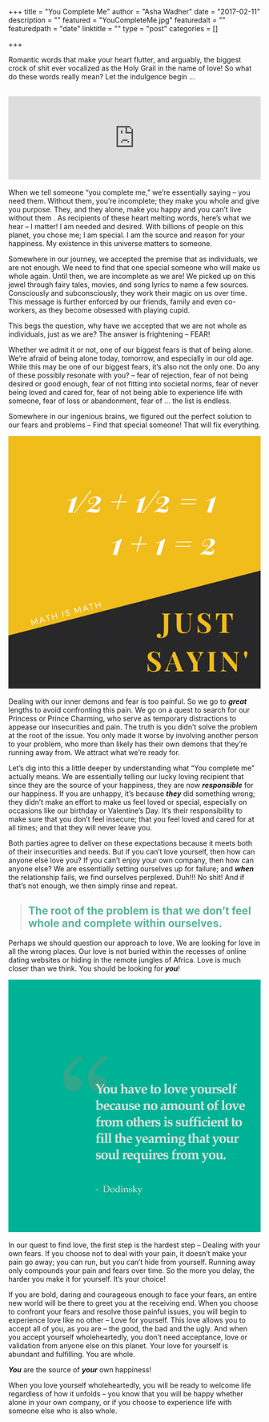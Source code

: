 +++
title = "You Complete Me"
author = "Asha Wadher"
date = "2017-02-11"
description = ""
featured = "YouCompleteMe.jpg"
featuredalt = ""
featuredpath = "date"
linktitle = ""
type = "post"
categories = []

+++



Romantic words that make your heart flutter, and arguably, the biggest crock of shit ever vocalized as the Holy Grail in the name of love! So what do these words really mean? Let the indulgence begin …<!--more-->

<br>

<iframe width="100%" height="166" scrolling="no" frameborder="no" src="https://w.soundcloud.com/player/?url=https%3A//api.soundcloud.com/tracks/307283312&amp;color=56b497&amp;auto_play=false&amp;hide_related=false&amp;show_comments=true&amp;show_user=true&amp;show_reposts=false"></iframe>

<br>

When we tell someone “you complete me,” we’re essentially saying – you need them. Without them, you’re incomplete; they make you whole and give you purpose. They, and they alone, make you happy and you can’t live without them . As recipients of these heart melting words, here’s what we hear – I matter! I am needed and desired. With billions of people on this planet, you chose me; I am special. I am the source and reason for your happiness. My existence in this universe matters to someone.

Somewhere in our journey, we accepted the premise that as individuals, we are not enough. We need to find that one special someone who will make us whole again. Until then, we are incomplete as we are! We picked up on this jewel through fairy tales, movies, and song lyrics to name a few sources. Consciously and subconsciously, they work their magic on us over time. This message is further enforced by our friends, family and even co-workers, as they become obsessed with playing cupid.

This begs the question, why have we accepted that we are not whole as individuals, just as we are? The answer is frightening – FEAR!

Whether we admit it or not, one of our biggest fears is that of being alone. We’re afraid of being alone today, tomorrow, and especially in our old age. While this may be one of our biggest fears, it’s also not the only one. Do any of these possibly resonate with you? – fear of rejection, fear of not being desired or good enough, fear of not fitting into societal norms, fear of never being loved and cared for, fear of not being able to experience life with someone, fear of loss or abandonment, fear of … the list is endless.

Somewhere in our ingenious brains, we figured out the perfect solution to our fears and problems – Find that special someone! That will fix everything.


<img class="2x" src="/img/twiztedmyrtle/blog/do-the-math.jpg"/>


Dealing with our inner demons and fear is too painful. So we go to <strong><i>great</i></strong> lengths to avoid confronting this pain. We go on a quest to search for our Princess or Prince Charming, who serve as temporary distractions to appease our insecurities and pain. The truth is you didn’t solve the problem at the root of the issue. You only made it worse by involving another person to your problem, who more than likely has their own demons that they’re running away from. We attract what we’re ready for.

Let’s dig into this a little deeper by understanding what “You complete me” actually means. We are essentially telling our lucky loving recipient that since they are the source of your happiness, they are now <strong><i>responsible</i></strong> for our happiness. If you are unhappy, it’s because <strong><i>they</i></strong> did something wrong; they didn’t make an effort to make us feel loved or special, especially on occasions like our birthday or Valentine’s Day. It’s their responsibility to make sure that you don’t feel insecure; that you feel loved and cared for at all times; and that they will never leave you.

Both parties agree to deliver on these expectations because it meets both of their insecurities and needs. But if you can’t love yourself, then how can anyone else love you? If you can’t enjoy your own company, then how can anyone else? We are essentially setting ourselves up for failure; and <strong><i>when</i></strong> the relationship fails, we find ourselves perplexed. Duh!!! No shit! And if that’s not enough, we then simply rinse and repeat.

<blockquote>
  <h2 class="bigger" style="color:rgba(86,180,151,1);">The root of the problem is that we don’t feel whole and complete within ourselves. </h2>
</blockquote>

Perhaps we should question our approach to love. We are looking for love in all the wrong places. Our love is not buried within the recesses of online dating websites or hiding in the remote jungles of Africa. Love is much closer than we think. You should be looking for <strong><i>you</i></strong>!


<img class="2x" src="/img/twiztedmyrtle/blog/twz-quote.jpg"/>


In our quest to find love, the first step is the hardest step – Dealing with your own fears. If you choose not to deal with your pain, it doesn’t make your pain go away; you can run, but you can’t hide from yourself. Running away only compounds your pain and fears over time. So the more you delay, the harder you make it for yourself. It’s your choice!

If you are bold, daring and courageous enough to face your fears, an entire new world will be there to greet you at the receiving end. When you choose to confront your fears and resolve those painful issues, you will begin to experience love like no other – Love for yourself. This love allows you to accept all of you, as you are – the good, the bad and the ugly. And when you accept yourself wholeheartedly, you don’t need acceptance, love or validation from anyone else on this planet. Your love for yourself is abundant and fulfilling. You are whole.

<strong><i>You</i></strong> are the source of <strong><i>your</i></strong> own happiness!

When you love yourself wholeheartedly, you will be ready to welcome life regardless of how it unfolds – you know that you will be happy whether alone in your own company, or if you choose to experience life with someone else who is also whole.


<br>
